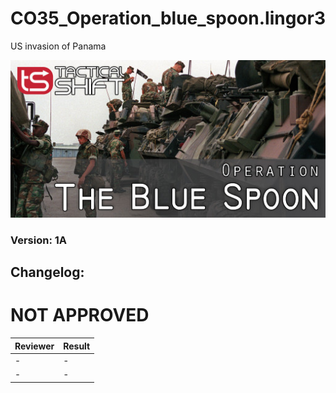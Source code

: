 # CO35_Operation_blue_spoon.lingor3
US invasion of Panama

<img src='https://github.com/rempopo/CO35_Operation_blue_spoon.lingor3/blob/master/overview.jpg?raw=true' />

### Version: 1A

Changelog: 
-

# NOT APPROVED
Reviewer | Result 
------------ | -------------
- | -
- | -
